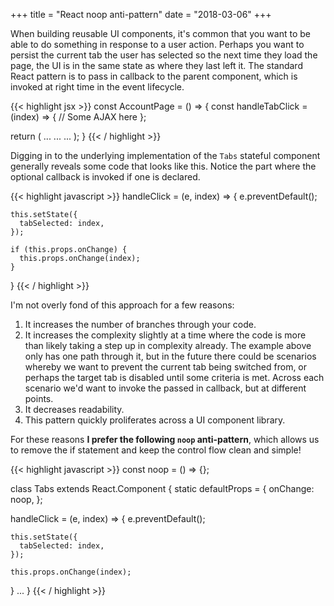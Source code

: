 +++
title = "React noop anti-pattern"
date = "2018-03-06"
+++

When building reusable UI components, it's common that you want to be able to do
something in response to a user action. Perhaps you want to persist the current
tab the user has selected so the next time they load the page, the UI is in the
same state as where they last left it. The standard React pattern is to pass in
callback to the parent component, which is invoked at right time in the event
lifecycle.

{{< highlight jsx >}}
const AccountPage = () => {
  const handleTabClick = (index) => {
    // Some AJAX here
  };

  return (
    <Tabs onChange={handleTabClick}>
      <Tab>...</Tab>
      <Tab>...</Tab>
      ...
    </Tabs>
  );
}
{{< / highlight >}}

Digging in to the underlying implementation of the `Tabs` stateful component
generally reveals some code that looks like this. Notice the part where the
optional callback is invoked if one is declared.

{{< highlight javascript >}}
  handleClick = (e, index) => {
    e.preventDefault();

    this.setState({
      tabSelected: index,
    });

    if (this.props.onChange) {
      this.props.onChange(index);
    }
  }
{{< / highlight >}}

I'm not overly fond of this approach for a few reasons:

1. It increases the number of branches through your code.
2. It increases the complexity slightly at a time where the code is more than likely
   taking a step up in complexity already. The example above only has one path
   through it, but in the future there could be scenarios whereby we want to
   prevent the current tab being switched from, or perhaps the target tab is
   disabled until some criteria is met. Across each scenario we'd want to invoke
   the passed in callback, but at different points.
3. It decreases readability.
4. This pattern quickly proliferates across a UI component library.

For these reasons **I prefer the following `noop` anti-pattern**, which allows us to
remove the if statement and keep the control flow clean and simple!

{{< highlight javascript >}}
const noop = () => {};

class Tabs extends React.Component {
  static defaultProps = {
    onChange: noop,
  };

  handleClick = (e, index) => {
    e.preventDefault();

    this.setState({
      tabSelected: index,
    });

    this.props.onChange(index);
  }
  ...
}
{{< / highlight >}}
